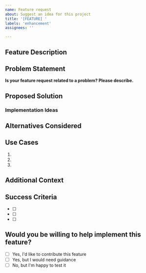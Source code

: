 ```yaml
---
name: Feature request
about: Suggest an idea for this project
title: '[FEATURE] '
labels: 'enhancement'
assignees: ''

---
```


## Feature Description

<!-- A clear and concise description of what you want to happen -->

## Problem Statement

<!-- Describe the problem this feature would solve -->

**Is your feature request related to a problem? Please describe.**
<!-- A clear and concise description of what the problem is. Ex. I'm always frustrated when [...] -->

## Proposed Solution

<!-- Describe the solution you'd like -->

### Implementation Ideas

<!-- If you have specific implementation ideas, please share them -->

## Alternatives Considered

<!-- Describe any alternative solutions or features you've considered -->

## Use Cases

<!-- Provide specific examples of how this feature would be used -->

1. 
2. 
3. 

## Additional Context

<!-- Add any other context, mockups, or screenshots about the feature request here -->

## Success Criteria

<!-- How would we know this feature is working as intended? -->

- [ ] 
- [ ] 
- [ ] 

## Would you be willing to help implement this feature?

- [ ] Yes, I'd like to contribute this feature
- [ ] Yes, but I would need guidance
- [ ] No, but I'm happy to test it
